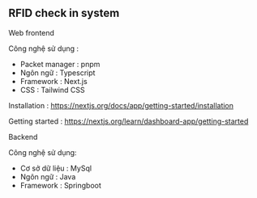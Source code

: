 ## RFID check in system 
Web frontend 

Công nghệ sử dụng : 
- Packet manager : pnpm
- Ngôn ngữ : Typescript
- Framework : Next.js
- CSS : Tailwind CSS

Installation : https://nextjs.org/docs/app/getting-started/installation

Getting started : https://nextjs.org/learn/dashboard-app/getting-started

Backend

Công nghệ sử dụng:
- Cơ sở dữ liệu : MySql
- Ngôn ngữ : Java
- Framework : Springboot
